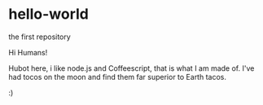 # hello-world
the first repository

Hi Humans!

Hubot here, i like node.js and Coffeescript, that is what I am made of.
I've had tocos on the moon and find them far superior to Earth tacos.

:)
